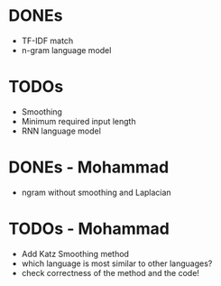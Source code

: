# DONEs
* TF-IDF match
* n-gram language model

# TODOs
* Smoothing
* Minimum required input length
* RNN language model

# DONEs - Mohammad
* ngram without smoothing and Laplacian

# TODOs - Mohammad
* Add Katz Smoothing method
* which language is most similar to other languages?
* check correctness of the method and the code!
